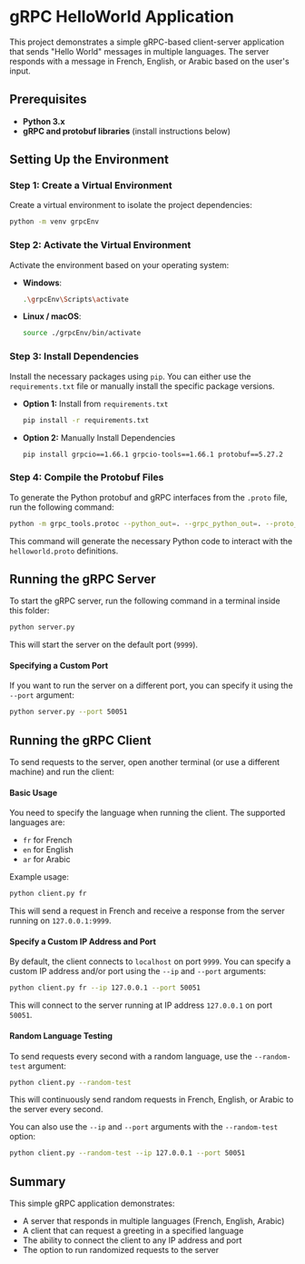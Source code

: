 # gRPC HelloWorld Application

This project demonstrates a simple gRPC-based client-server application that sends "Hello World" messages in multiple languages. The server responds with a message in French, English, or Arabic based on the user's input.

## Prerequisites

- **Python 3.x**
- **gRPC and protobuf libraries** (install instructions below)

## Setting Up the Environment

### Step 1: Create a Virtual Environment

Create a virtual environment to isolate the project dependencies:

```bash
python -m venv grpcEnv
```

### Step 2: Activate the Virtual Environment

Activate the environment based on your operating system:

- **Windows**:
  ```bash
  .\grpcEnv\Scripts\activate
  ```
  
- **Linux / macOS**:
  ```bash
  source ./grpcEnv/bin/activate
  ```

### Step 3: Install Dependencies

Install the necessary packages using `pip`. You can either use the `requirements.txt` file or manually install the specific package versions.

- **Option 1:** Install from `requirements.txt`

    ```bash
    pip install -r requirements.txt
    ```

- **Option 2:** Manually Install Dependencies

    ```bash
    pip install grpcio==1.66.1 grpcio-tools==1.66.1 protobuf==5.27.2
    ```

### Step 4: Compile the Protobuf Files


To generate the Python protobuf and gRPC interfaces from the `.proto` file, run the following command:

```bash
python -m grpc_tools.protoc --python_out=. --grpc_python_out=. --proto_path=..\protos helloworld.proto
```

This command will generate the necessary Python code to interact with the `helloworld.proto` definitions.


## Running the gRPC Server

To start the gRPC server, run the following command in a terminal inside this folder:

```bash
python server.py
```

This will start the server on the default port (`9999`).

#### Specifying a Custom Port

If you want to run the server on a different port, you can specify it using the `--port` argument:

```bash
python server.py --port 50051
```

## Running the gRPC Client

To send requests to the server, open another terminal (or use a different machine) and run the client:

#### Basic Usage

You need to specify the language when running the client. The supported languages are:

- `fr` for French
- `en` for English
- `ar` for Arabic

Example usage:

```bash
python client.py fr
```

This will send a request in French and receive a response from the server running on `127.0.0.1:9999`.

#### Specify a Custom IP Address and Port

By default, the client connects to `localhost` on port `9999`. You can specify a custom IP address and/or port using the `--ip` and `--port` arguments:

```bash
python client.py fr --ip 127.0.0.1 --port 50051
```

This will connect to the server running at IP address `127.0.0.1` on port `50051`.

#### Random Language Testing

To send requests every second with a random language, use the `--random-test` argument:

```bash
python client.py --random-test
```

This will continuously send random requests in French, English, or Arabic to the server every second.

You can also use the `--ip` and `--port` arguments with the `--random-test` option:

```bash
python client.py --random-test --ip 127.0.0.1 --port 50051
```

## Summary

This simple gRPC application demonstrates:

- A server that responds in multiple languages (French, English, Arabic)
- A client that can request a greeting in a specified language
- The ability to connect the client to any IP address and port
- The option to run randomized requests to the server


